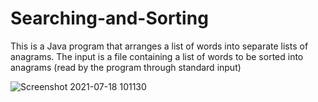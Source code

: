 # Searching-and-Sorting

This is a Java program that arranges a list of words into separate lists of anagrams. The input is a file containing a list of words to be sorted into anagrams (read by the program through standard input)

![Screenshot 2021-07-18 101130](https://user-images.githubusercontent.com/65793945/126074409-b3aef20d-4f80-4875-8e9a-d472169b7426.png)
